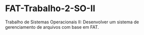 # FAT-Trabalho-2-SO-II
Trabalho de Sistemas Operacionais II: Desenvolver um sistema de gerenciamento de arquivos com base em FAT.
